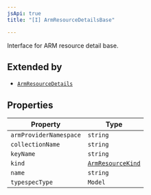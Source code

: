 ```yaml
---
jsApi: true
title: "[I] ArmResourceDetailsBase"

---
```

Interface for ARM resource detail base.

## Extended by

- [`ArmResourceDetails`](ArmResourceDetails.md)

## Properties

| Property | Type |
| ------ | ------ |
| `armProviderNamespace` | `string` |
| `collectionName` | `string` |
| `keyName` | `string` |
| `kind` | [`ArmResourceKind`](../type-aliases/ArmResourceKind.md) |
| `name` | `string` |
| `typespecType` | `Model` |
